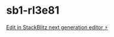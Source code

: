 # sb1-rl3e81

[Edit in StackBlitz next generation editor ⚡️](https://stackblitz.com/~/github.com/slim-nebula/sb1-rl3e81)